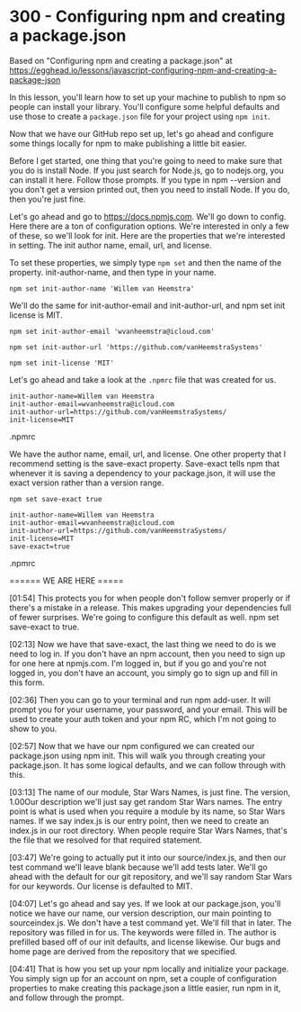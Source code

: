 # 300 - Configuring npm and creating a package.json

Based on "Configuring npm and creating a package.json" at https://egghead.io/lessons/javascript-configuring-npm-and-creating-a-package-json

In this lesson, you'll learn how to set up your machine to publish to npm so people can install your library. You'll configure some helpful defaults and use those to create a ```package.json``` file for your project using ```npm init```.

Now that we have our GitHub repo set up, let's go ahead and configure some things locally for npm to make publishing a little bit easier.

Before I get started, one thing that you're going to need to make sure that you do is install Node. If you just search for Node.js, go to nodejs.org, you can install it here. Follow those prompts. If you type in npm --version and you don't get a version printed out, then you need to install Node. If you do, then you're just fine.

Let's go ahead and go to https://docs.npmjs.com. We'll go down to config. Here there are a ton of configuration options. We're interested in only a few of these, so we'll look for init. Here are the properties that we're interested in setting. The init author name, email, url, and license.

To set these properties, we simply type ```npm set``` and then the name of the property. init-author-name, and then type in your name. 

```
npm set init-author-name 'Willem van Heemstra'
```

We'll do the same for init-author-email and init-author-url, and npm set init license is MIT.

```
npm set init-author-email 'wvanheemstra@icloud.com'
```

```
npm set init-author-url 'https://github.com/vanHeemstraSystems'
```

```
npm set init-license 'MIT'
```

Let's go ahead and take a look at the ```.npmrc``` file that was created for us. 

```
init-author-name=Willem van Heemstra
init-author-email=wvanheemstra@icloud.com
init-author-url=https://github.com/vanHeemstraSystems/
init-license=MIT
```
.npmrc

We have the author name, email, url, and license. One other property that I recommend setting is the save-exact property. Save-exact tells npm that whenever it is saving a dependency to your package.json, it will use the exact version rather than a version range.

```
npm set save-exact true
```

```
init-author-name=Willem van Heemstra
init-author-email=wvanheemstra@icloud.com
init-author-url=https://github.com/vanHeemstraSystems/
init-license=MIT
save-exact=true
```
.npmrc


====== WE ARE HERE =====

[01:54] This protects you for when people don't follow semver properly or if there's a mistake in a release. This makes upgrading your dependencies full of fewer surprises. We're going to configure this default as well. npm set save-exact to true.

[02:13] Now we have that save-exact, the last thing we need to do is we need to log in. If you don't have an npm account, then you need to sign up for one here at npmjs.com. I'm logged in, but if you go and you're not logged in, you don't have an account, you simply go to sign up and fill in this form.

[02:36] Then you can go to your terminal and run npm add-user. It will prompt you for your username, your password, and your email. This will be used to create your auth token and your npm RC, which I'm not going to show to you.

[02:57] Now that we have our npm configured we can created our package.json using npm init. This will walk you through creating your package.json. It has some logical defaults, and we can follow through with this.

[03:13] The name of our module, Star Wars Names, is just fine. The version, 1.00Our description we'll just say get random Star Wars names. The entry point is what is used when you require a module by its name, so Star Wars names. If we say index.js is our entry point, then we need to create an index.js in our root directory. When people require Star Wars Names, that's the file that we resolved for that required statement.

[03:47] We're going to actually put it into our source/index.js, and then our test command we'll leave blank because we'll add tests later. We'll go ahead with the default for our git repository, and we'll say random Star Wars for our keywords. Our license is defaulted to MIT.

[04:07] Let's go ahead and say yes. If we look at our package.json, you'll notice we have our name, our version description, our main pointing to sourceindex.js. We don't have a test command yet. We'll fill that in later. The repository was filled in for us. The keywords were filled in. The author is prefilled based off of our init defaults, and license likewise. Our bugs and home page are derived from the repository that we specified.

[04:41] That is how you set up your npm locally and initialize your package. You simply sign up for an account on npm, set a couple of configuration properties to make creating this package.json a little easier, run npm in it, and follow through the prompt.
